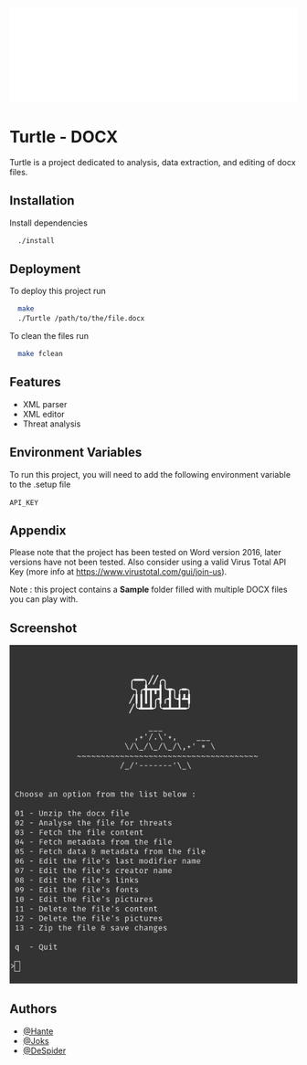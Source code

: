 
![Logo](https://raw.githubusercontent.com/hanteed/Turtle/main/Alias/image.png?token=GHSAT0AAAAAAB6BFVIDOPTSQH5M5QOYFJUAY6ZGETQ)


# Turtle - DOCX

Turtle is a project dedicated to analysis, data extraction, and editing of docx files.



## Installation

Install dependencies

```bash
  ./install
```
    
## Deployment

To deploy this project run

```bash
  make
  ./Turtle /path/to/the/file.docx

```

To clean the files run

```bash
  make fclean

```

## Features


- XML parser
- XML editor
- Threat analysis



## Environment Variables

To run this project, you will need to add the following environment variable to the .setup file                                                                  

`API_KEY`

## Appendix

Please note that the project has been tested on Word version 2016, later versions have not been tested. Also consider using a valid Virus Total API Key (more info at https://www.virustotal.com/gui/join-us).

Note : this project contains a **Sample** folder filled with multiple DOCX files you can play with.

## Screenshot


![alt text](https://raw.githubusercontent.com/hanteed/Turtle/main/Alias/1.png?token=GHSAT0AAAAAAB6BFVIDG5WIHN4M5I444XAOY6ZGG3A)



## Authors

- [@Hante](https://www.github.com/hanteed) 
- [@Joks](https://www.github.com/joks23)
- [@DeSpider](https://www.github.com/anasse14)


